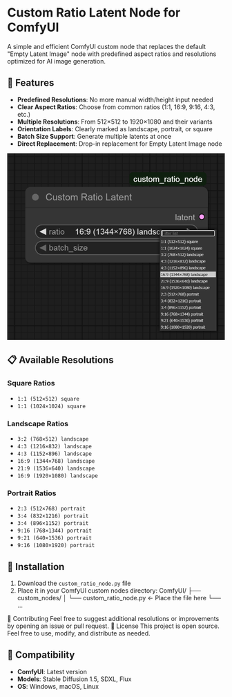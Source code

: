 # Custom Ratio Latent Node for ComfyUI

A simple and efficient ComfyUI custom node that replaces the default "Empty Latent Image" node with predefined aspect ratios and resolutions optimized for AI image generation.

## 🎯 Features

- **Predefined Resolutions**: No more manual width/height input needed
- **Clear Aspect Ratios**: Choose from common ratios (1:1, 16:9, 9:16, 4:3, etc.)
- **Multiple Resolutions**: From 512×512 to 1920×1080 and their variants
- **Orientation Labels**: Clearly marked as landscape, portrait, or square
- **Batch Size Support**: Generate multiple latents at once
- **Direct Replacement**: Drop-in replacement for Empty Latent Image node


![Custom Ratio Node Interface](screenshot_CRL.png)




## 📋 Available Resolutions

### Square Ratios
- `1:1 (512×512) square`
- `1:1 (1024×1024) square`

### Landscape Ratios
- `3:2 (768×512) landscape`
- `4:3 (1216×832) landscape`
- `4:3 (1152×896) landscape`
- `16:9 (1344×768) landscape`
- `21:9 (1536×640) landscape`
- `16:9 (1920×1080) landscape`

### Portrait Ratios
- `2:3 (512×768) portrait`
- `3:4 (832×1216) portrait`
- `3:4 (896×1152) portrait`
- `9:16 (768×1344) portrait`
- `9:21 (640×1536) portrait`
- `9:16 (1080×1920) portrait`

## 🚀 Installation

1. Download the `custom_ratio_node.py` file
2. Place it in your ComfyUI custom nodes directory:
ComfyUI/
├── custom_nodes/
│   └── custom_ratio_node.py  ← Place the file here
└── ...

🤝 Contributing
Feel free to suggest additional resolutions or improvements by opening an issue or pull request.
📝 License
This project is open source. Feel free to use, modify, and distribute as needed.

## 🔗 Compatibility

- **ComfyUI**: Latest version
- **Models**: Stable Diffusion 1.5, SDXL, Flux
- **OS**: Windows, macOS, Linux
